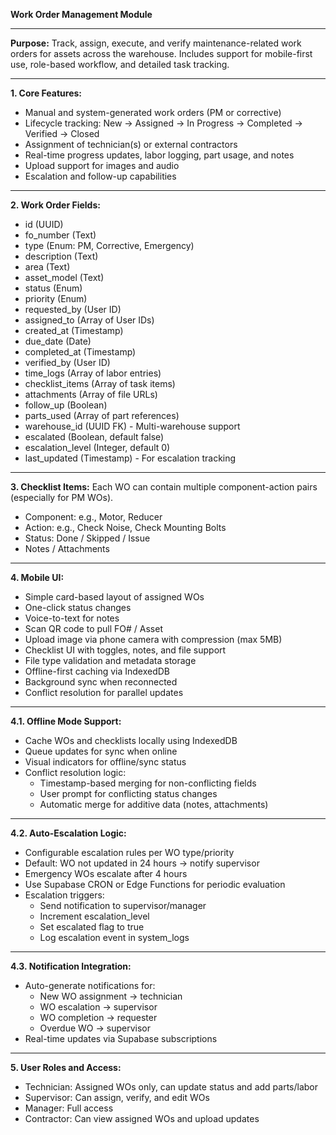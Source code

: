 **Work Order Management Module**

---

**Purpose:**
Track, assign, execute, and verify maintenance-related work orders for assets across the warehouse. Includes support for mobile-first use, role-based workflow, and detailed task tracking.

---

**1. Core Features:**

* Manual and system-generated work orders (PM or corrective)
* Lifecycle tracking: New → Assigned → In Progress → Completed → Verified → Closed
* Assignment of technician(s) or external contractors
* Real-time progress updates, labor logging, part usage, and notes
* Upload support for images and audio
* Escalation and follow-up capabilities

---

**2. Work Order Fields:**

* id (UUID)
* fo\_number (Text)
* type (Enum: PM, Corrective, Emergency)
* description (Text)
* area (Text)
* asset\_model (Text)
* status (Enum)
* priority (Enum)
* requested\_by (User ID)
* assigned\_to (Array of User IDs)
* created\_at (Timestamp)
* due\_date (Date)
* completed\_at (Timestamp)
* verified\_by (User ID)
* time\_logs (Array of labor entries)
* checklist\_items (Array of task items)
* attachments (Array of file URLs)
* follow\_up (Boolean)
* parts\_used (Array of part references)
* warehouse\_id (UUID FK) - Multi-warehouse support
* escalated (Boolean, default false)
* escalation\_level (Integer, default 0)
* last\_updated (Timestamp) - For escalation tracking

---

**3. Checklist Items:**
Each WO can contain multiple component-action pairs (especially for PM WOs).

* Component: e.g., Motor, Reducer
* Action: e.g., Check Noise, Check Mounting Bolts
* Status: Done / Skipped / Issue
* Notes / Attachments

---

**4. Mobile UI:**

* Simple card-based layout of assigned WOs
* One-click status changes
* Voice-to-text for notes
* Scan QR code to pull FO# / Asset
* Upload image via phone camera with compression (max 5MB)
* Checklist UI with toggles, notes, and file support
* File type validation and metadata storage
* Offline-first caching via IndexedDB
* Background sync when reconnected
* Conflict resolution for parallel updates

---

**4.1. Offline Mode Support:**

* Cache WOs and checklists locally using IndexedDB
* Queue updates for sync when online
* Visual indicators for offline/sync status
* Conflict resolution logic:
  * Timestamp-based merging for non-conflicting fields
  * User prompt for conflicting status changes
  * Automatic merge for additive data (notes, attachments)

---

**4.2. Auto-Escalation Logic:**

* Configurable escalation rules per WO type/priority
* Default: WO not updated in 24 hours → notify supervisor
* Emergency WOs escalate after 4 hours
* Use Supabase CRON or Edge Functions for periodic evaluation
* Escalation triggers:
  * Send notification to supervisor/manager
  * Increment escalation_level
  * Set escalated flag to true
  * Log escalation event in system_logs

---

**4.3. Notification Integration:**

* Auto-generate notifications for:
  * New WO assignment → technician
  * WO escalation → supervisor
  * WO completion → requester
  * Overdue WO → supervisor
* Real-time updates via Supabase subscriptions

---

**5. User Roles and Access:**

* Technician: Assigned WOs only, can update status and add parts/labor
* Supervisor: Can assign, verify, and edit WOs
* Manager: Full access
* Contractor: Can view assigned WOs and upload updates

